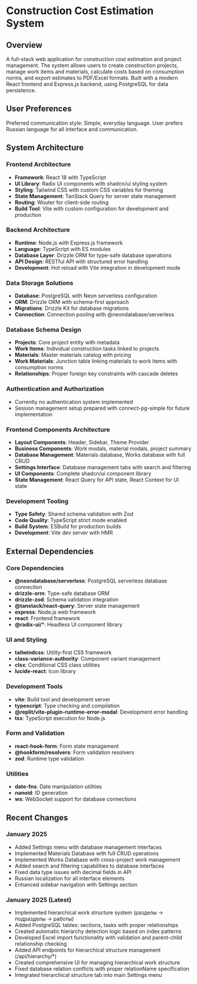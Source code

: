 # Construction Cost Estimation System

## Overview

A full-stack web application for construction cost estimation and project management. The system allows users to create construction projects, manage work items and materials, calculate costs based on consumption norms, and export estimates to PDF/Excel formats. Built with a modern React frontend and Express.js backend, using PostgreSQL for data persistence.

## User Preferences

Preferred communication style: Simple, everyday language.
User prefers Russian language for all interface and communication.

## System Architecture

### Frontend Architecture
- **Framework**: React 18 with TypeScript
- **UI Library**: Radix UI components with shadcn/ui styling system
- **Styling**: Tailwind CSS with custom CSS variables for theming
- **State Management**: TanStack Query for server state management
- **Routing**: Wouter for client-side routing
- **Build Tool**: Vite with custom configuration for development and production

### Backend Architecture
- **Runtime**: Node.js with Express.js framework
- **Language**: TypeScript with ES modules
- **Database Layer**: Drizzle ORM for type-safe database operations
- **API Design**: RESTful API with structured error handling
- **Development**: Hot reload with Vite integration in development mode

### Data Storage Solutions
- **Database**: PostgreSQL with Neon serverless configuration
- **ORM**: Drizzle ORM with schema-first approach
- **Migrations**: Drizzle Kit for database migrations
- **Connection**: Connection pooling with @neondatabase/serverless

### Database Schema Design
- **Projects**: Core project entity with metadata
- **Work Items**: Individual construction tasks linked to projects
- **Materials**: Master materials catalog with pricing
- **Work Materials**: Junction table linking materials to work items with consumption norms
- **Relationships**: Proper foreign key constraints with cascade deletes

### Authentication and Authorization
- Currently no authentication system implemented
- Session management setup prepared with connect-pg-simple for future implementation

### Frontend Components Architecture
- **Layout Components**: Header, Sidebar, Theme Provider
- **Business Components**: Work modals, material modals, project summary
- **Database Management**: Materials database, Works database with full CRUD
- **Settings Interface**: Database management tabs with search and filtering
- **UI Components**: Complete shadcn/ui component library
- **State Management**: React Query for API state, React Context for UI state

### Development Tooling
- **Type Safety**: Shared schema validation with Zod
- **Code Quality**: TypeScript strict mode enabled
- **Build System**: ESBuild for production builds
- **Development**: Vite dev server with HMR

## External Dependencies

### Core Dependencies
- **@neondatabase/serverless**: PostgreSQL serverless database connection
- **drizzle-orm**: Type-safe database ORM
- **drizzle-zod**: Schema validation integration
- **@tanstack/react-query**: Server state management
- **express**: Node.js web framework
- **react**: Frontend framework
- **@radix-ui/***: Headless UI component library

### UI and Styling
- **tailwindcss**: Utility-first CSS framework
- **class-variance-authority**: Component variant management
- **clsx**: Conditional CSS class utilities
- **lucide-react**: Icon library

### Development Tools
- **vite**: Build tool and development server
- **typescript**: Type checking and compilation
- **@replit/vite-plugin-runtime-error-modal**: Development error handling
- **tsx**: TypeScript execution for Node.js

### Form and Validation
- **react-hook-form**: Form state management
- **@hookform/resolvers**: Form validation resolvers
- **zod**: Runtime type validation

### Utilities
- **date-fns**: Date manipulation utilities
- **nanoid**: ID generation
- **ws**: WebSocket support for database connections

## Recent Changes

### January 2025
- Added Settings menu with database management interfaces
- Implemented Materials Database with full CRUD operations
- Implemented Works Database with cross-project work management
- Added search and filtering capabilities to database interfaces
- Fixed data type issues with decimal fields in API
- Russian localization for all interface elements
- Enhanced sidebar navigation with Settings section

### January 2025 (Latest)
- Implemented hierarchical work structure system (разделы → подразделы → работы)
- Added PostgreSQL tables: sections, tasks with proper relationships
- Created automatic hierarchy detection logic based on index patterns
- Developed Excel import functionality with validation and parent-child relationship checking
- Added API endpoints for hierarchical structure management (/api/hierarchy/*)
- Created comprehensive UI for managing hierarchical work structure
- Fixed database relation conflicts with proper relationName specification
- Integrated hierarchical structure tab into main Settings menu